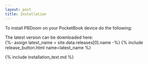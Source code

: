 ```yaml
---
layout: post
title: Installation
---
```

To install PBDoom on your PocketBook device do the following:

The latest version can be downloaded here:<br>
{%- assign latest_name = site.data.releases[0].name -%}
{% include release_button.html
  name=latest_name
%}

{% include installation_text.md %}

